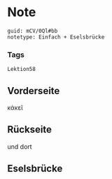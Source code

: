 # Note
```
guid: mCV/0Ql#bb
notetype: Einfach + Eselsbrücke
```

### Tags
```
Lektion58
```

## Vorderseite
κἀκεῖ

## Rückseite
und dort

## Eselsbrücke

